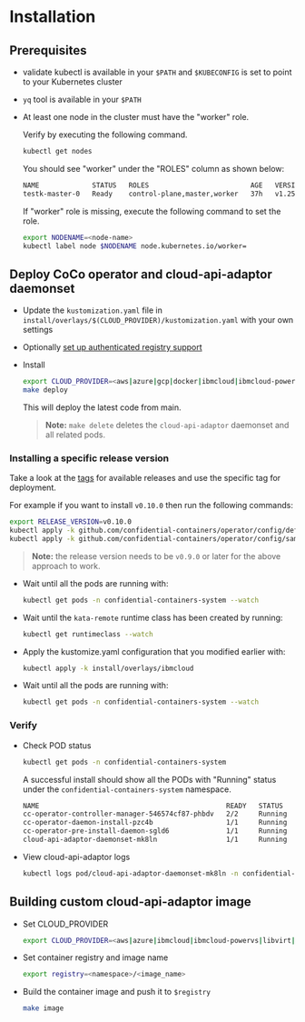 # Installation

## Prerequisites

- validate kubectl is available in your `$PATH` and `$KUBECONFIG` is set to point to your Kubernetes cluster
- `yq` tool is available in your `$PATH`
- At least one node in the cluster must have the "worker" role.

  Verify by executing the following command.

  ```sh
  kubectl get nodes
  ```

  You should see "worker" under the "ROLES" column as shown below:
  
  ```sh
  NAME             STATUS   ROLES                         AGE   VERSION
  testk-master-0   Ready    control-plane,master,worker   37h   v1.25.0
  ```

  If "worker" role is missing, execute the following command to set the role.

  ```sh
  export NODENAME=<node-name>
  kubectl label node $NODENAME node.kubernetes.io/worker=
  ```

## Deploy CoCo operator and cloud-api-adaptor daemonset

- Update the `kustomization.yaml` file in `install/overlays/$(CLOUD_PROVIDER)/kustomization.yaml` with your own settings
- Optionally [set up authenticated registry support](../docs/registries-authentication.md)
- Install

  ```sh
  export CLOUD_PROVIDER=<aws|azure|gcp|docker|ibmcloud|ibmcloud-powervs|libvirt|vsphere>
  make deploy
  ```

  This will deploy the latest code from main.

  > **Note:** `make delete` deletes the `cloud-api-adaptor` daemonset and all related pods.

### Installing a specific release version

Take a look at the [tags](https://github.com/confidential-containers/operator/tags) for available releases
and use the specific tag for deployment.

For example if you want to install `v0.10.0` then run the following commands:

  ```sh
  export RELEASE_VERSION=v0.10.0
  kubectl apply -k github.com/confidential-containers/operator/config/default?ref=${RELEASE_VERSION}
  kubectl apply -k github.com/confidential-containers/operator/config/samples/ccruntime/peer-pods?ref=${RELEASE_VERSION}
  ```

> **Note:** the release version needs to be `v0.9.0` or later for the above approach to work.

- Wait until all the pods are running with:

  ```sh
  kubectl get pods -n confidential-containers-system --watch
  ```

- Wait until the `kata-remote` runtime class has been created by running:

  ```sh
  kubectl get runtimeclass --watch
  ```

- Apply the kustomize.yaml configuration that you modified earlier with:

  ```sh
  kubectl apply -k install/overlays/ibmcloud
  ```

- Wait until all the pods are running with:

  ```sh
  kubectl get pods -n confidential-containers-system --watch
  ```

### Verify

- Check POD status

  ```sh
  kubectl get pods -n confidential-containers-system
  ```

  A successful install should show all the PODs with "Running" status under the `confidential-containers-system`
  namespace.

  ```sh
  NAME                                              READY   STATUS    RESTARTS   AGE
  cc-operator-controller-manager-546574cf87-phbdv   2/2     Running   0          43m
  cc-operator-daemon-install-pzc4b                  1/1     Running   0          42m
  cc-operator-pre-install-daemon-sgld6              1/1     Running   0          42m
  cloud-api-adaptor-daemonset-mk8ln                 1/1     Running   0          37s
  ```

- View cloud-api-adaptor logs

  ```sh
  kubectl logs pod/cloud-api-adaptor-daemonset-mk8ln -n confidential-containers-system
  ```

## Building custom cloud-api-adaptor image

- Set CLOUD_PROVIDER
  
  ```sh
  export CLOUD_PROVIDER=<aws|azure|ibmcloud|ibmcloud-powervs|libvirt|vsphere>
  ```

- Set container registry and image name

  ```sh
  export registry=<namespace>/<image_name>
  ```

- Build the container image and push it to `$registry`

  ```sh
  make image
  ```
